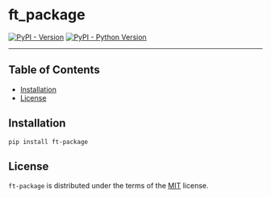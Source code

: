 # ft_package

[![PyPI - Version](https://img.shields.io/pypi/v/ft-package.svg)](https://pypi.org/project/ft-package)
[![PyPI - Python Version](https://img.shields.io/pypi/pyversions/ft-package.svg)](https://pypi.org/project/ft-package)

-----

## Table of Contents

- [Installation](#installation)
- [License](#license)

## Installation

```console
pip install ft-package
```

## License

`ft-package` is distributed under the terms of the [MIT](https://spdx.org/licenses/MIT.html) license.

